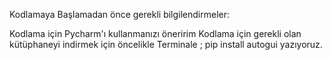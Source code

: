 Kodlamaya Başlamadan önce gerekli bilgilendirmeler:

Kodlama için Pycharm'ı kullanmanızı öneririm 
Kodlama için gerekli olan kütüphaneyi indirmek için öncelikle Terminale ; pip install autogui yazıyoruz.

